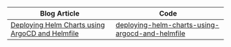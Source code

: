 

| Blog Article                                                                                                             | Code |
| ------------------------------------------------------------------------------------------------------------------------ | ---- |
| [Deploying Helm Charts using ArgoCD and Helmfile](https://blog.knell.it/deploying-helm-charts-using-argocd-and-helmfile) | [deploying-helm-charts-using-argocd-and-helmfile](./deploying-helm-charts-using-argocd-and-helmfile)
